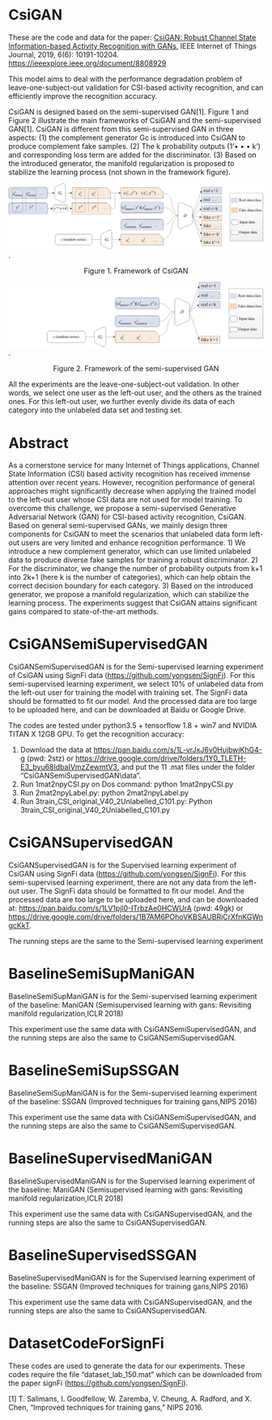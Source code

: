 # CsiGAN

These are the code and data for the paper: [CsiGAN: Robust Channel State Information-based Activity Recognition with GANs](https://github.com/ChunjingXiao/CsiGAN/blob/master/CsiGAN%20Robust%20Channel%20State%20Information-based%20Activity%20Recognition%20with%20GANs.pdf), IEEE Internet of Things Journal, 2019, 6(6): 10191-10204. https://ieeexplore.ieee.org/document/8808929 

This model aims to deal with the performance degradation problem of leave-one-subject-out validation for CSI-based activity recognition, and can efficiently improve the recognition accuracy. 


CsiGAN is designed based on the semi-supervised GAN[1]. Figure 1 and Figure 2 illustrate the main frameworks of CsiGAN and the semi-supervised GAN[1]. CsiGAN is different from this semi-supervised GAN in three aspects: (1) the complement generator Gc is introduced into CsiGAN to produce complement fake samples. (2) The k probability outputs (1’• • • k’) and corresponding loss term are added for the discriminator. (3) Based on the introduced generator, the manifold regularization is proposed to stabilize the learning process (not shown in the framework figure).

![Figure 1. Framework of CsiGAN](https://github.com/ChunjingXiao/CsiGAN/blob/master/Framework_CsiGAN.png).
<p align="center">Figure 1. Framework of CsiGAN</p>


![Figure 2. Framework of the semi-supervised GAN](https://github.com/ChunjingXiao/CsiGAN/blob/master/Framework_SemiGAN.png).
<p align="center">Figure 2. Framework of the semi-supervised GAN</p>



All the experiments are the leave-one-subject-out validation. In other words, we select one user as the left-out user, and the others as the trained ones. For this left-out user, we further evenly divide its data of each category into the unlabeled data set and testing set.  

# Abstract

As a cornerstone service for many Internet of Things applications, Channel State Information (CSI) based activity recognition has received immense attention over recent years. However, recognition performance of general approaches might significantly decrease when applying the trained model to the left-out user whose CSI data are not used for model training. To overcome this challenge, we propose a semi-supervised Generative Adversarial Network (GAN) for CSI-based activity recognition, CsiGAN.
Based on general semi-supervised GANs, we mainly design three components for CsiGAN to meet the scenarios that unlabeled data form left-out users are very limited and enhance recognition performance. 1) We introduce a new complement generator, which can use limited unlabeled data to produce diverse fake samples for training a robust discriminator.
2) For the discriminator, we change the number of probability outputs from k+1 into 2k+1 (here k is the number of categories), which can help obtain the correct decision boundary for each category. 3) Based on the introduced generator, we propose a manifold regularization, which can stabilize the learning process. The experiments suggest that CsiGAN attains significant gains compared to state-of-the-art methods.


# CsiGANSemiSupervisedGAN

CsiGANSemiSupervisedGAN is for the Semi-supervised learning experiment of CsiGAN using SignFi data (https://github.com/yongsen/SignFi).  For this semi-supervised learning experiment, we select 10% of unlabeled data from the left-out user for training the model with training set.  The SignFi data should be formatted to fit our model. And the processed data are too large to be uploaded here, and can be downloaded at Baidu or Google Drive.

The codes are tested under python3.5 + tensorflow 1.8 + win7 and NVIDIA TITAN X 12GB GPU. 
To get the recognition accuracy:
  1.	Download the data at https://pan.baidu.com/s/1L-vrJxJ6v0HujbwjKhG4-g (pwd: 2stz) or https://drive.google.com/drive/folders/1Y0_TLETH-E3_byu68IdbaIVmzZewmtV3, and put the 11 .mat files under the folder “CsiGANSemiSupervisedGAN\data”.
  2.	Run 1mat2npyCSI.py on Dos command:  python 1mat2npyCSI.py
  3.	Run 2mat2npyLabel.py: python 2mat2npyLabel.py
  4.	Run 3train_CSI_original_V40_2Unlabelled_C101.py: Python 3train_CSI_original_V40_2Unlabelled_C101.py


# CsiGANSupervisedGAN

CsiGANSupervisedGAN is for the Supervised learning experiment of CsiGAN using SignFi data (https://github.com/yongsen/SignFi).  For this semi-supervised learning experiment, there are not any data from the left-out user.  The SignFi data should be formatted to fit our model. And the processed data are too large to be uploaded here, and can be downloaded at: https://pan.baidu.com/s/1LV1pjl0-ITrbzAe0HCWUrA (pwd: 49gk) or https://drive.google.com/drive/folders/1B7AM6POhoVKBSAUBRjCrXfnKGWngcKkT.

The running steps are the same to the Semi-supervised learning experiment



# BaselineSemiSupManiGAN


BaselineSemiSupManiGAN is for the Semi-supervised learning experiment of the baseline: ManiGAN (Semisupervised learning with gans: Revisiting manifold regularization,ICLR 2018)

This experiment use the same data with CsiGANSemiSupervisedGAN, and the running steps are also the same to CsiGANSemiSupervisedGAN.


# BaselineSemiSupSSGAN

BaselineSemiSupManiGAN is for the Semi-supervised learning experiment of the baseline: SSGAN (Improved techniques for training gans,NIPS 2016)

This experiment use the same data with CsiGANSemiSupervisedGAN, and the running steps are also the same to CsiGANSemiSupervisedGAN.


# BaselineSupervisedManiGAN

BaselineSupervisedManiGAN is for the Supervised learning experiment of the baseline: ManiGAN (Semisupervised learning with gans: Revisiting manifold regularization,ICLR 2018)

This experiment use the same data with CsiGANSupervisedGAN, and the running steps are also the same to CsiGANSupervisedGAN.


# BaselineSupervisedSSGAN

BaselineSupervisedManiGAN is for the Supervised learning experiment of the baseline: SSGAN (Improved techniques for training gans,NIPS 2016)

This experiment use the same data with CsiGANSupervisedGAN, and the running steps are also the same to CsiGANSupervisedGAN.

# DatasetCodeForSignFi

These codes are used to generate the data for our experiments. These codes require the file “dataset_lab_150.mat” which can be downloaded from the paper signFi (https://github.com/yongsen/SignFi).


[1] T. Salimans, I. Goodfellow, W. Zaremba, V. Cheung, A. Radford, and X. Chen, “Improved techniques for training gans,” NIPS 2016.


